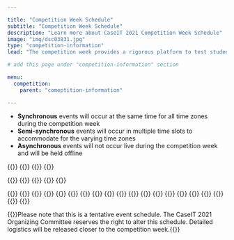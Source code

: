 ```yaml
---

title: "Competition Week Schedule"
subtitle: "Competition Week Schedule"
description: "Learn more about CaseIT 2021 Competition Week Schedule"
image: "img/dsc03831.jpg"
type: "competition-information"
lead: "The competition week provides a rigorous platform to test students’ case analysis abilities, exercise creative thinking in a high-pressure setting, and empower students to present with confidence in front of esteemed industry professionals on an international stage."

# add this page under "competition-information" section

menu:
  competition:
    parent: "comeptition-information"

---
```


- **Synchronous** events will occur at the same time for all time zones during the competition week
- **Semi-synchronous** events will occur in multiple time slots to accommodate for the varying time zones 
- **Asynchronous** events will not occur live during the competition week and will be held offline

{{<comp-schedule>}}
  {{<comp-schedule-item index="00" date="2021-02-13">}}
    {{<comp-schedule-event name="Welcome Package" >}}
  {{</comp-schedule-item>}}

  {{<comp-schedule-item index="01" date="2021-02-14">}}
    {{<comp-schedule-event name="Division Draw" sync="sync">}}
    {{<comp-schedule-event name="Division Draw" sync="async">}}
    {{<comp-schedule-event name="Division Draw" sync="semi">}}
  {{</comp-schedule-item>}}

  {{<comp-schedule-item index="02" date="2021-02-15">}}
    {{<comp-schedule-event name="Case 1 Deliberation" >}}
  {{</comp-schedule-item>}}
  {{<comp-schedule-item index="03" date="2021-02-15">}}
    {{<comp-schedule-event name="Case I Presentations" >}}
  {{</comp-schedule-item>}}
  {{<comp-schedule-item index="04" date="2021-02-15">}}
    {{<comp-schedule-event name="Sponsor Networking Sessions" >}}
  {{</comp-schedule-item>}}
  {{<comp-schedule-item index="05" date="2021-02-15">}}
    {{<comp-schedule-event name="Case II Deliberation" >}}
    {{<comp-schedule-event name="Case Sponsor Event" >}}
  {{</comp-schedule-item>}}
  {{<comp-schedule-item index="06" date="2021-02-15">}}
    {{<comp-schedule-event name="Case II Preliminary Presentations" >}}
    {{<comp-schedule-event name="Wildcard Presentations" >}}
    {{<comp-schedule-event name="Final Presentations" >}}
    {{<comp-schedule-event name="Case II Preliminary Presentations" >}}
  {{</comp-schedule-item>}}
{{</comp-schedule>}}

{{<footnote>}}Please note that this is a tentative event schedule. The CaseIT 2021 Organizing Committee reserves the right to alter this schedule. Detailed logistics will be released closer to the competition week.{{</footnote>}}